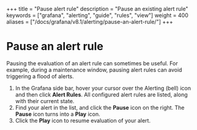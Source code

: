+++
title = "Pause alert rule"
description = "Pause an existing alert rule"
keywords = ["grafana", "alerting", "guide", "rules", "view"]
weight = 400
aliases = ["/docs/grafana/v8.1/alerting/pause-an-alert-rule/"]
+++

# Pause an alert rule

Pausing the evaluation of an alert rule can sometimes be useful. For example, during a maintenance window, pausing alert rules can avoid triggering a flood of alerts.

1. In the Grafana side bar, hover your cursor over the Alerting (bell) icon and then click **Alert Rules**. All configured alert rules are listed, along with their current state.
1. Find your alert in the list, and click the **Pause** icon on the right. The **Pause** icon turns into a **Play** icon.
1. Click the **Play** icon to resume evaluation of your alert.
